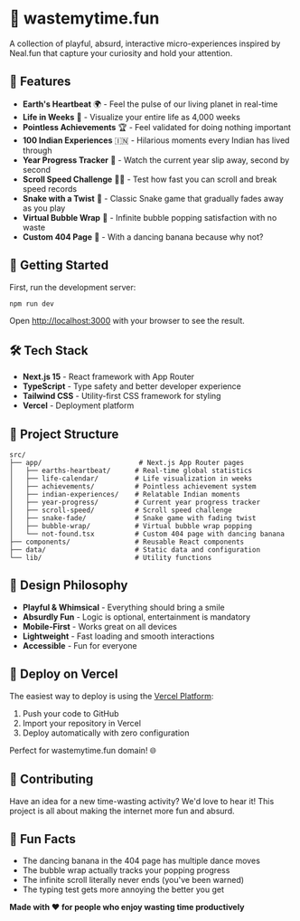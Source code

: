 # 🎪 wastemytime.fun

A collection of playful, absurd, interactive micro-experiences inspired by Neal.fun that capture your curiosity and hold your attention.

## 🎯 Features

- **Earth's Heartbeat** 🌍 - Feel the pulse of our living planet in real-time
- **Life in Weeks** 📅 - Visualize your entire life as 4,000 weeks
- **Pointless Achievements** 🏆 - Feel validated for doing nothing important
- **100 Indian Experiences** 🇮🇳 - Hilarious moments every Indian has lived through
- **Year Progress Tracker** 📅 - Watch the current year slip away, second by second
- **Scroll Speed Challenge** 🏃‍♂️ - Test how fast you can scroll and break speed records
- **Snake with a Twist** 🐍 - Classic Snake game that gradually fades away as you play
- **Virtual Bubble Wrap** 🫧 - Infinite bubble popping satisfaction with no waste
- **Custom 404 Page** 🍌 - With a dancing banana because why not?

## 🚀 Getting Started

First, run the development server:

```bash
npm run dev
```

Open [http://localhost:3000](http://localhost:3000) with your browser to see the result.

## 🛠️ Tech Stack

- **Next.js 15** - React framework with App Router
- **TypeScript** - Type safety and better developer experience
- **Tailwind CSS** - Utility-first CSS framework for styling
- **Vercel** - Deployment platform

## 📁 Project Structure

```
src/
├── app/                        # Next.js App Router pages
│   ├── earths-heartbeat/      # Real-time global statistics
│   ├── life-calendar/         # Life visualization in weeks
│   ├── achievements/          # Pointless achievement system
│   ├── indian-experiences/    # Relatable Indian moments
│   ├── year-progress/         # Current year progress tracker
│   ├── scroll-speed/          # Scroll speed challenge
│   ├── snake-fade/            # Snake game with fading twist
│   ├── bubble-wrap/           # Virtual bubble wrap popping
│   └── not-found.tsx          # Custom 404 page with dancing banana
├── components/                # Reusable React components
├── data/                      # Static data and configuration
└── lib/                       # Utility functions
```

## 🎨 Design Philosophy

- **Playful & Whimsical** - Everything should bring a smile
- **Absurdly Fun** - Logic is optional, entertainment is mandatory
- **Mobile-First** - Works great on all devices
- **Lightweight** - Fast loading and smooth interactions
- **Accessible** - Fun for everyone

## 🚀 Deploy on Vercel

The easiest way to deploy is using the [Vercel Platform](https://vercel.com/new):

1. Push your code to GitHub
2. Import your repository in Vercel
3. Deploy automatically with zero configuration

Perfect for wastemytime.fun domain! 🌐

## 🎪 Contributing

Have an idea for a new time-wasting activity? We'd love to hear it! This project is all about making the internet more fun and absurd.

## 🍌 Fun Facts

- The dancing banana in the 404 page has multiple dance moves
- The bubble wrap actually tracks your popping progress
- The infinite scroll literally never ends (you've been warned)
- The typing test gets more annoying the better you get

**Made with ❤️ for people who enjoy wasting time productively**
